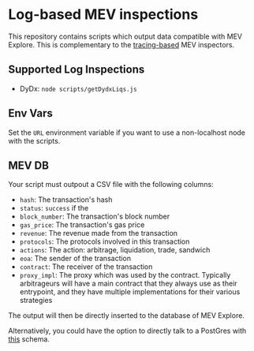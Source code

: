 # Log-based MEV inspections

This repository contains scripts which output data compatible with MEV Explore. This is
complementary to the [tracing-based](https://github.com/flashbots/mev-inspect-rs/) MEV inspectors.

## Supported Log Inspections

* DyDx: `node scripts/getDydxLiqs.js`

## Env Vars

Set the `URL` environment variable if you want to use a non-localhost node with the scripts.

## MEV DB

Your script must outpout a CSV file with the following columns:

* `hash`: The transaction's hash
* `status`: `success` if the
* `block_number`: The transaction's block number
* `gas_price`: The transaction's gas price
* `revenue`: The revenue made from the transaction
* `protocols`: The protocols involved in this transaction
* `actions`: The action: arbitrage, liquidation, trade, sandwich
* `eoa`: The sender of the transaction
* `contract`: The receiver of the transaction
* `proxy_impl`: The proxy which was used by the contract. Typically arbitrageurs will have a main contract that they always use as their entrypoint, and they have multiple implementations for their various strategies

The output will then be directly inserted to the database of MEV Explore.

Alternatively, you could have the option to directly talk to a PostGres with [this](https://github.com/flashbots/mev-inspect-rs/blob/master/src/mevdb.rs#L38-L56) schema.
